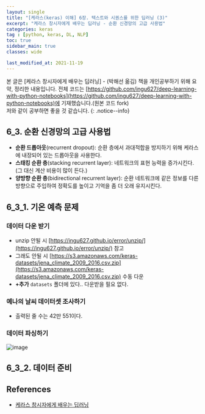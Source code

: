 ```yaml
---
layout: single
title: "[케라스(keras) 이해] 6장. 텍스트와 시퀀스를 위한 딥러닝 (3)"
excerpt: "케라스 창시자에게 배우는 딥러닝 - 순환 신경망의 고급 사용법"
categories: keras
tag : [python, keras, DL, NLP]
toc: true
sidebar_main: true
classes: wide

last_modified_at: 2021-11-19
---
```


본 글은 [케라스 창시자에게 배우는 딥러닝] - (박해선 옮김) 책을 개인공부하기 위해 요약, 정리한 내용입니다. 전체 코드는 [https://github.com/ingu627/deep-learning-with-python-notebooks](https://github.com/ingu627/deep-learning-with-python-notebooks)에 기재했습니다.(원본 코드 fork) <br>저와 같이 공부하면 좋을 것 같습니다.
{: .notice--info}

## 6_3. 순환 신경망의 고급 사용법

- **순환 드롭아웃**(recurrent dropout): 순환 층에서 과대적합을 방지하기 위해 케라스에 내장되어 있는 드롭아웃을 사용한다. 
- **스태킹 순환 층**(stacking recurrent layer): 네트워크의 표현 능력을 증가시킨다. (그 대신 계산 비용이 많이 든다.)
- **양방향 순환 층**(bidirectional recurrent layer): 순환 네트워크에 같은 정보를 다른 방향으로 주입하여 정확도를 높이고 기억을 좀 더 오래 유지시킨다.

## 6_3_1. 기온 예측 문제 

### 데이터 다운 받기

<script src="https://gist.github.com/ingu627/84201460377a7bc0a8b9838f018fe47e.js"></script>

- unzip 안될 시 [https://ingu627.github.io/error/unzip/](https://ingu627.github.io/error/unzip/) 참고 
- 그래도 안될 시 [https://s3.amazonaws.com/keras-datasets/jena_climate_2009_2016.csv.zip](https://s3.amazonaws.com/keras-datasets/jena_climate_2009_2016.csv.zip) 수동 다운
- **+추가** `datasets` 폴더에 있다.. 다운받을 필요 없다.

### 예나의 날씨 데이터셋 조사하기 

<script src="https://gist.github.com/ingu627/110d937200b33f155516a7b91466110f.js"></script>

- 출력된 줄 수는 42만 551이다.

### 데이터 파싱하기 

<script src="https://gist.github.com/ingu627/b912f1938485bd0866e62c5e68ce21e7.js"></script>

![image](https://user-images.githubusercontent.com/78655692/142636345-875e45b5-c660-4cf9-9067-3a9527dd957b.png)

## 6_3_2. 데이터 준비


## References

- [케라스 창시자에게 배우는 딥러닝](https://www.aladin.co.kr/shop/wproduct.aspx?ItemId=173992478) 
